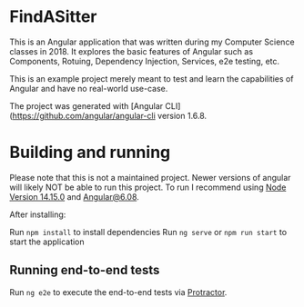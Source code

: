 # FindASitter

This is an Angular application that was written during my Computer Science classes in 2018. It explores the basic features of Angular such as Components, Rotuing, Dependency Injection, Services, e2e testing, etc. 

This is an example project merely meant to test and learn the capabilities of Angular and have no real-world use-case.

The project was generated with [Angular CLI](https://github.com/angular/angular-cli version 1.6.8.


# Building and running 

Please note that this is not a maintained project. Newer versions of angular will likely NOT be able to run this project.
To run I recommend using [Node Version 14.15.0](https://nodejs.org/dist/v14.15.0/) and Angular@6.08.

After installing:

Run `npm install` to install dependencies
Run `ng serve` or `npm run start` to start the application

## Running end-to-end tests

Run `ng e2e` to execute the end-to-end tests via [Protractor](http://www.protractortest.org/).